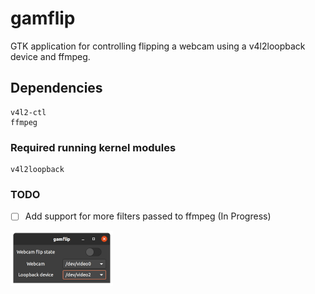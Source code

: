 # gamflip

GTK application for controlling flipping a webcam using a v4l2loopback device and ffmpeg. 

## Dependencies
	v4l2-ctl
	ffmpeg

### Required running kernel modules
	v4l2loopback

### TODO
- [ ] Add support for more filters passed to ffmpeg (In Progress)


![](gamflip.png)

